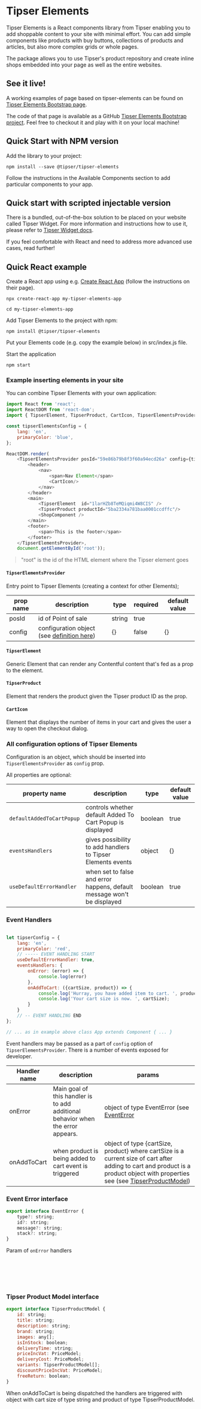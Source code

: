 # Tipser Elements
Tipser Elements is a React components library from Tipser enabling you to add shoppable content to your site with minimal effort.  You can add simple components like products with buy buttons, collections of products and articles, but also more complex grids or whole pages.

The package allows you to use Tipser's product repository and create inline shops embedded into your page as well as the entire websites.

## See it live! ##

A working examples of page based on tipser-elements can be found on [Tipser Elements Bootstrap page](https://tipser.github.io/tipser-elements-react-bootstrap/).

The code of that page is available as a GitHub [Tipser Elements Bootstrap project](https://github.com/Tipser/tipser-elements-react-bootstrap). Feel free to checkout it and play with it on your local machine! 

## Quick Start with NPM version

Add the library to your project:

`npm install --save @tipser/tipser-elements`

Follow the instructions in the Available Components section to add particular components to your app.

## Quick start with scripted injectable version
There is a bundled, out-of-the-box solution to be placed on your website called Tipser Widget. For more information and instructions how to use it, please refer to [Tipser Widget docs](#tipser-widget).

If you feel comfortable with React and need to address more advanced use cases, read further!

## Quick React example
Create a React app using e.g. [Create React App](https://facebook.github.io/create-react-app/docs/getting-started) (follow the instructions on their page). 

`npx create-react-app my-tipser-elements-app`

`cd my-tipser-elements-app`

Add Tipser Elements to the project with npm: 

`npm install @tipser/tipser-elements`

Put your Elements code (e.g. copy the example below) in src/index.js file.

Start the application

`npm start`

### Example inserting elements in your site
You can combine Tipser Elements with your own application:

```js
import React from 'react';
import ReactDOM from 'react-dom';
import { TipserElement, TipserProduct, CartIcon, TipserElementsProvider, ShopComponent } from '@tipser/tipser-elements';

const tipserElementsConfig = {
    lang: 'en',
    primaryColor: 'blue',    
};

ReactDOM.render(
    <TipserElementsProvider posId="59e86b79b8f3f60a94ecd26a" config={tipserElementsConfig}>   
        <header>
            <nav>
                <span>Nav Element</span>
                <CartIcon/>
            </nav>
        </header>
        <main>
            <TipserElement  id="1larHZb8TeMQiqmi4W8CIS" />
            <TipserProduct productId="5ba2334a781baa0001ccdffc"/>
            <ShopComponent />
        </main>
        <footer>
            <span>This is the footer</span>
        </footer>
    </TipserElementsProvider>, 
    document.getElementById('root'));
```
> "root" is the id of the HTML element where the Tipser element goes

#### `TipserElementsProvider` 
Entry point to Tipser Elements (creating a context for other Elements);

prop name  | description | type  | required | default value 
-----------|-------------|-------|----------|--------------
posId | id of Point of sale | string | true | 
config | configuration object (see [definition here](#all-configuration-options-of-tipser-elements)) | {} | false   | {}
 
#### `TipserElement` 
Generic Element that can render any Contentful content that's fed as a prop to the element.

#### `TipserProduct` 
Element that renders the product given the Tipser product ID as the prop.

#### `CartIcon` 
Element that displays the number of items in your cart and gives the user a way to open the checkout dialog.



### All configuration options of Tipser Elements

Configuration is an object, which should be inserted into `TipserElementsProvider` as `config` prop.

All properties are optional:

property name | description |type | default value
--------------|-------------|-----|---------------
`defaultAddedToCartPopup` | controls whether default Added To Cart Popup is displayed | boolean | true 
`eventsHandlers` | gives possibility to add handlers to Tipser Elements events | object | {}
`useDefaultErrorHandler` | when set to false and error happens, default message won't be displayed | boolean | true

### Event Handlers
```js

let tipserConfig = {
    lang: 'en',
    primaryColor: 'red',
    // ----- EVENT HANDLING START
    useDefaultErrorHandler: true,
    eventsHandlers: {
        onError: (error) => {
            console.log(error)
        },
        onAddToCart: ({cartSize, product}) => {
            console.log('Hurray, you have added item to cart. ', product);
            console.log('Your cart size is now. ', cartSize);
        }
    }
    // -- EVENT HANDLING END
};

// ... as in example above class App extends Component { ... }

```
Event handlers may be passed as a part of `config` option of `TipserElementsProvider`. There is a number of events exposed for developer. 


Handler name  | description | params
--------------|-------------|--------
onError | Main goal of this handler is to add additional behavior when the error appears. | object of type EventError (see [EventError](#event-error-interface)
onAddToCart | when product is being added to cart event is triggered | object of type {cartSize, product} where cartSize is a current size of cart after adding to cart and product is a product object with properties see (see [TipserProductModel](#tipser-product-model-interface)) 

### Event Error interface

```js 
export interface EventError {
    type?: string;
    id?: string;
    message?: string;
    stack?: string;
}
```
Param of `onError` handlers

<br><br><br><br>

### Tipser Product Model interface

```js 
export interface TipserProductModel {
    id: string;
    title: string;
    description: string;
    brand: string;
    images: any[];
    isInStock: boolean;
    deliveryTime: string;
    priceIncVat: PriceModel;
    deliveryCost: PriceModel;
    variants: TipserProductModel[];
    discountPriceIncVat: PriceModel;
    freeReturn: boolean;
}
```
When onAddToCart is being dispatched the handlers are triggered with object with cart size of type string and product of type TipserProductModel.
<br><br><br><br><br><br><br><br><br><br><br><br>

### Content components
Content components are the building blocks of Tipser Elements. Any components need to be a descendant of **TipserElementsProvider** component. Container components such as **Grid** may contain other components. 

`Article`<br> 
`Brand`<br>
`Collection`<br>
`Grid`<br>
`Menu`<br>
`Page`<br>
`Product`<br>

### Store

Store component is a HTML widget displaying a list of all Tipser public collections for the POS.   

It can be used with `Store` react component.

```js
import { Store } from '@tipser/tipser-elements';
 ...
<Store />
```

[![](shop_component.png)](/images/shop_component.png)

Note: the `Store` component is updating the top-level page URL (when it's tabs are clicked). For this reason, please double check if it won't interfere with your web framework. 
For the same reason, it's not recommended to include more than one `<Store />` on a single page. 

 
## Customizing Tipser Elements Styles ##

Tipser Elements are the "building blocks" designed to fit your page as much as possible. We created the styling in a way that delivers a nice look & feel from the start, but also allows you to change them easily to fit your unique sense of style. 

### Product Card ###

```css
.te-product-card {
    font-size: 14px;
}
```

The Product Card is an item used for displaying single `Collection` or `Store` component, among others. The font-family used in the description section of the Product Card is inherited from your website's styles, and the font-size is expressed in the relative `em` units controlled in `.te-product-card` class. The default value used there is `12px`, which you can easily change by adding to your CSS the following style:

All the description elements (product name, brand and price) will become bigger / smaller according to the value you specify in the `px` unit. If you wish to change single description element, please use its specific class names: 

`.te-product-card-name` <br/>
`.te-product-card-brand`<br/>
`.te-product-card-price`<br/>
and:<br/>
`.te-product-card-sales-price`<br/>
`.te-product-card-price-regular-price`<br/>
for products on sale.

### Cart ###

```css
.cart-icon {
    position: fixed;
    right: 0;
    top: 121px;
    background: #fff;
    padding: 10px;
    box-shadow: -2px 2px 7px rgba(0,0,0,0.3);
    z-index: 10;
}
```
The Cart component with the cart icon can be placed anywhere on your website. (It is highly advisable to place it in your navigation element among other icons such as search, home etc.) However, if you want to keep it visible at all times, attached to the right side of the viewport, you can use these styles:
<br><br><br><br><br>

### Buttons ###
```css
.te-button {
    background-color: #5F9F9F;
    color: #333;
}
```
All buttons' default background color is black. If you would like to change it, all you need to do is overwrite the class `.te-button` with the color more matching your design: